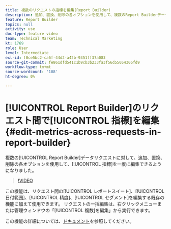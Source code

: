 ```yaml
---
title: 複数のリクエストの指標を編集(Report Builder)
description: 追加、置換、削除の各オプションを使用して、複数のReport Builderデータリクエストの指標を一度に編集できるようになりました。
feature: Report Builder
topics: null
activity: use
doc-type: feature video
team: Technical Marketing
kt: 1769
role: User
level: Intermediate
exl-id: f0ce5bc2-ca6f-44d2-a42b-9351ff37a083
source-git-commit: fe861dfd541c1b9cb3b233fa3f56d55054305fd9
workflow-type: tm+mt
source-wordcount: '108'
ht-degree: 0%

---
```


# [!UICONTROL Report Builder]のリクエスト間で[!UICONTROL 指標]を編集 {#edit-metrics-across-requests-in-report-builder}

複数の[!UICONTROL Report Builder]データリクエストに対して、追加、置換、削除の各オプションを使用して、[!UICONTROL 指標]を一度に編集できるようになりました。

>[!VIDEO](https://video.tv.adobe.com/v/23547/?quality=12)

この機能は、リクエスト間の[!UICONTROL レポートスイート]、[!UICONTROL 日付範囲]、[!UICONTROL 精度]、[!UICONTROL セグメント]を編集する既存の機能に加えて使用できます。 リクエストの一括編集は、右クリックメニューまたは管理ウィンドウの「[!UICONTROL 複数]を編集」から実行できます。

この機能の詳細については、[ドキュメント](https://experienceleague.adobe.com/docs/analytics/analyze/report-builder/manage-requests/edit-multiple-metrics.html?lang=en)を参照してください。
